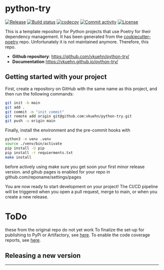 # python-try

[![Release](https://img.shields.io/github/v/release/vkuehn/python-try)](https://img.shields.io/github/v/release/vkuehn/python-try)
[![Build status](https://img.shields.io/github/actions/workflow/status/vkuehn/python-try/main.yml?branch=main)](https://github.com/vkuehn/python-try/actions/workflows/main.yml?query=branch%3Amain)
[![codecov](https://codecov.io/gh/vkuehn/python-try/branch/main/graph/badge.svg)](https://codecov.io/gh/vkuehn/python-try)
[![Commit activity](https://img.shields.io/github/commit-activity/m/vkuehn/python-try)](https://img.shields.io/github/commit-activity/m/vkuehn/python-try)
[![License](https://img.shields.io/github/license/vkuehn/python-try)](https://img.shields.io/github/license/vkuehn/python-try)

This is a template repository for Python projects that use Poetry for their dependency management.
It has been generated from the [cookiecutter-poetry](https://fpgmaas.github.io/cookiecutter-poetrycookiecutter-poetry) repo.
Unfortunately it is not maintained anymore. Therefore, this repo.

- **Github repository**: <https://github.com/vkuehn/python-try/>
- **Documentation** <https://vkuehn.github.io/python-try/>

## Getting started with your project

First, create a repository on GitHub with the same name as this project, and then run the following commands:

```bash
git init -b main
git add .
git commit -m "init commit"
git remote add origin git@github.com:vkuehn/python-try.git
git push -u origin main
```

Finally, install the environment and the pre-commit hooks with

```bash
python3 -m venv .venv
source ./venv/bin/activate
pip install -U pip
pip install -r requierments.txt
make install
```

before actively using make sure you get soon your first minor release version.
and gihub pages is enabled for your repo in github.com/reponame/settings/pages

You are now ready to start development on your project!
The CI/CD pipeline will be triggered when you open a pull request, merge to main, or when you create a new release.

# ToDo

these from the original repo do not yet work
To finalize the set-up for publishing to PyPi or Artifactory, see [here](https://fpgmaas.github.io/cookiecutter-poetry/features/publishing/#set-up-for-pypi).
To enable the code coverage reports, see [here](https://fpgmaas.github.io/cookiecutter-poetry/features/codecov/).

## Releasing a new version

---
